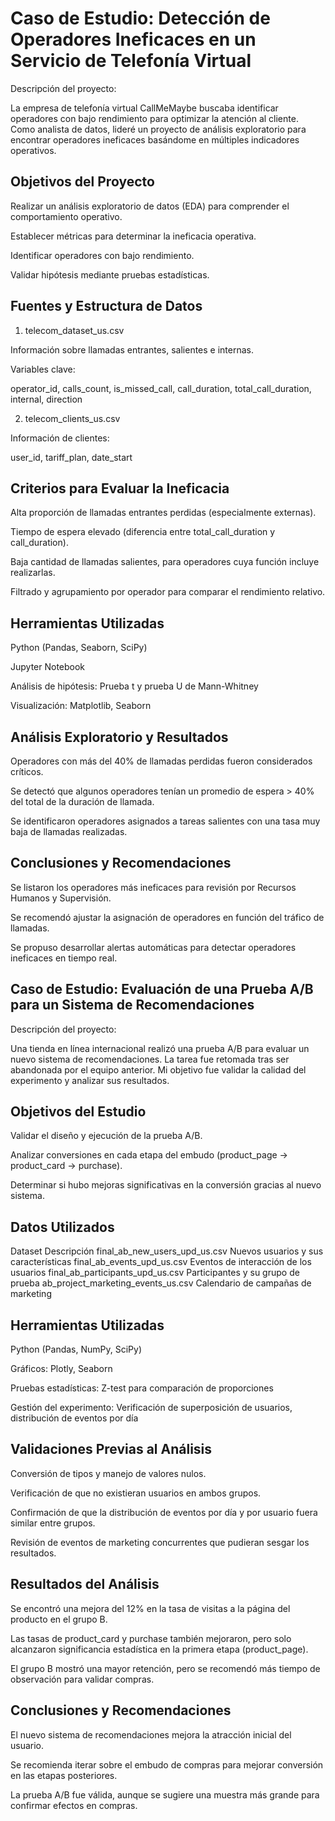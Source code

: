 # Caso de Estudio: Detección de Operadores Ineficaces en un Servicio de Telefonía Virtual
Descripción del proyecto:

La empresa de telefonía virtual CallMeMaybe buscaba identificar operadores con bajo rendimiento para optimizar la atención al cliente. Como analista de datos, lideré un proyecto de análisis exploratorio para encontrar operadores ineficaces basándome en múltiples indicadores operativos.

## Objetivos del Proyecto
Realizar un análisis exploratorio de datos (EDA) para comprender el comportamiento operativo.

Establecer métricas para determinar la ineficacia operativa.

Identificar operadores con bajo rendimiento.

Validar hipótesis mediante pruebas estadísticas.

## Fuentes y Estructura de Datos
1. telecom_dataset_us.csv

Información sobre llamadas entrantes, salientes e internas.

Variables clave:

operator_id, calls_count, is_missed_call, call_duration, total_call_duration, internal, direction

2. telecom_clients_us.csv

Información de clientes:

user_id, tariff_plan, date_start

## Criterios para Evaluar la Ineficacia
Alta proporción de llamadas entrantes perdidas (especialmente externas).

Tiempo de espera elevado (diferencia entre total_call_duration y call_duration).

Baja cantidad de llamadas salientes, para operadores cuya función incluye realizarlas.

Filtrado y agrupamiento por operador para comparar el rendimiento relativo.

## Herramientas Utilizadas
Python (Pandas, Seaborn, SciPy)

Jupyter Notebook

Análisis de hipótesis: Prueba t y prueba U de Mann-Whitney

Visualización: Matplotlib, Seaborn

## Análisis Exploratorio y Resultados
Operadores con más del 40% de llamadas perdidas fueron considerados críticos.

Se detectó que algunos operadores tenían un promedio de espera > 40% del total de la duración de llamada.

Se identificaron operadores asignados a tareas salientes con una tasa muy baja de llamadas realizadas.

## Conclusiones y Recomendaciones
Se listaron los operadores más ineficaces para revisión por Recursos Humanos y Supervisión.

Se recomendó ajustar la asignación de operadores en función del tráfico de llamadas.

Se propuso desarrollar alertas automáticas para detectar operadores ineficaces en tiempo real.


## Caso de Estudio: Evaluación de una Prueba A/B para un Sistema de Recomendaciones
Descripción del proyecto:

Una tienda en línea internacional realizó una prueba A/B para evaluar un nuevo sistema de recomendaciones. La tarea fue retomada tras ser abandonada por el equipo anterior. Mi objetivo fue validar la calidad del experimento y analizar sus resultados.

## Objetivos del Estudio
Validar el diseño y ejecución de la prueba A/B.

Analizar conversiones en cada etapa del embudo (product_page → product_card → purchase).

Determinar si hubo mejoras significativas en la conversión gracias al nuevo sistema.

## Datos Utilizados
Dataset	Descripción
final_ab_new_users_upd_us.csv	Nuevos usuarios y sus características
final_ab_events_upd_us.csv	Eventos de interacción de los usuarios
final_ab_participants_upd_us.csv	Participantes y su grupo de prueba
ab_project_marketing_events_us.csv	Calendario de campañas de marketing

## Herramientas Utilizadas
Python (Pandas, NumPy, SciPy)

Gráficos: Plotly, Seaborn

Pruebas estadísticas: Z-test para comparación de proporciones

Gestión del experimento: Verificación de superposición de usuarios, distribución de eventos por día

## Validaciones Previas al Análisis
Conversión de tipos y manejo de valores nulos.

Verificación de que no existieran usuarios en ambos grupos.

Confirmación de que la distribución de eventos por día y por usuario fuera similar entre grupos.

Revisión de eventos de marketing concurrentes que pudieran sesgar los resultados.

## Resultados del Análisis
Se encontró una mejora del 12% en la tasa de visitas a la página del producto en el grupo B.

Las tasas de product_card y purchase también mejoraron, pero solo alcanzaron significancia estadística en la primera etapa (product_page).

El grupo B mostró una mayor retención, pero se recomendó más tiempo de observación para validar compras.

## Conclusiones y Recomendaciones
El nuevo sistema de recomendaciones mejora la atracción inicial del usuario.

Se recomienda iterar sobre el embudo de compras para mejorar conversión en las etapas posteriores.

La prueba A/B fue válida, aunque se sugiere una muestra más grande para confirmar efectos en compras.

